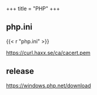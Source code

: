 +++
title = "PHP"
+++

## php.ini

{{< r "php.ini" >}}

<https://curl.haxx.se/ca/cacert.pem>

## release

<https://windows.php.net/download>
